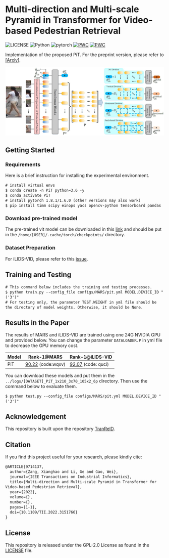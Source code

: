 # Multi-direction and Multi-scale Pyramid in Transformer for Video-based Pedestrian Retrieval
![LICENSE](https://img.shields.io/badge/license-GPL%202.0-green) ![Python](https://img.shields.io/badge/python-3.6-blue.svg) ![pytorch](https://img.shields.io/badge/pytorch-1.8.1-orange) 
[![PWC](https://img.shields.io/endpoint.svg?url=https://paperswithcode.com/badge/multi-direction-and-multi-scale-pyramid-in-1/person-re-identification-on-ilids-vid)](https://paperswithcode.com/sota/person-re-identification-on-ilids-vid?p=multi-direction-and-multi-scale-pyramid-in-1) [![PWC](https://img.shields.io/endpoint.svg?url=https://paperswithcode.com/badge/multi-direction-and-multi-scale-pyramid-in-1/person-re-identification-on-mars)](https://paperswithcode.com/sota/person-re-identification-on-mars?p=multi-direction-and-multi-scale-pyramid-in-1)

Implementation of the proposed PiT. For the preprint version, please refer to [[Arxiv]](https://arxiv.org/pdf/2202.06014.pdf).

![framework](./processor/framework.jpg)


## Getting Started
### Requirements
Here is a brief instruction for installing the experimental environment.
```
# install virtual envs
$ conda create -n PiT python=3.6 -y
$ conda activate PiT
# install pytorch 1.8.1/1.6.0 (other versions may also work)
$ pip install timm scipy einops yacs opencv-python tensorboard pandas
```

### Download pre-trained model
The pre-trained vit model can be downloaded in this [link](https://github.com/rwightman/pytorch-image-models/releases/download/v0.1-vitjx/jx_vit_base_p16_224-80ecf9dd.pth) and should be put in the `/home/[USER]/.cache/torch/checkpoints/` directory.

### Dataset Preparation
For iLIDS-VID, please refer to this [issue](https://github.com/deropty/PiT/issues/2).

## Training and Testing
```
# This command below includes the training and testing processes.
$ python train.py --config_file configs/MARS/pit.yml MODEL.DEVICE_ID "('3')" 
# For testing only, the parameter TEST.WEIGHT in yml file should be the directory of model weights. Otherwise, it should be None.
```


## Results in the Paper
The results of MARS and iLIDS-VID are trained using one 24G NVIDIA GPU and provided below. You can change the parameter `DATALOADER.P` in yml file to decrease the GPU memory cost.

| Model | Rank-1@MARS | Rank-1@iLIDS-VID |
| --- | --- | --- |
| PiT |  [90.22](https://pan.baidu.com/s/1nw5yofEilW0ffG_ZF4eoXQ) (code:wqxv)|  [92.07](https://pan.baidu.com/s/10LosWwUMktTiWvbHEP1Tjw) (code: quci)|

You can download these models and put them in the `../logs/[DATASET]_PiT_1x210_3x70_105x2_6p` directory. Then use the command below to evaluate them.
 ```
$ python test.py --config_file configs/MARS/pit.yml MODEL.DEVICE_ID "('3')" 
```


## Acknowledgement

This repository is built upon the repository [TranReID](https://github.com/damo-cv/TransReID).

## Citation
If you find this project useful for your research, please kindly cite:

```
@ARTICLE{9714137,
  author={Zang, Xianghao and Li, Ge and Gao, Wei},
  journal={IEEE Transactions on Industrial Informatics}, 
  title={Multi-direction and Multi-scale Pyramid in Transformer for Video-based Pedestrian Retrieval}, 
  year={2022},
  volume={},
  number={},
  pages={1-1},
  doi={10.1109/TII.2022.3151766}
}
```

## License
This repository is released under the GPL-2.0 License as found in the [LICENSE](LICENSE) file.
